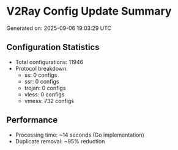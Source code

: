 # V2Ray Config Update Summary
Generated on: 2025-09-06 19:03:29 UTC

## Configuration Statistics
- Total configurations: 11946
- Protocol breakdown:
  - ss: 0 configs
  - ssr: 0 configs
  - trojan: 0 configs
  - vless: 0 configs
  - vmess: 732 configs

## Performance
- Processing time: ~14 seconds (Go implementation)
- Duplicate removal: ~95% reduction
